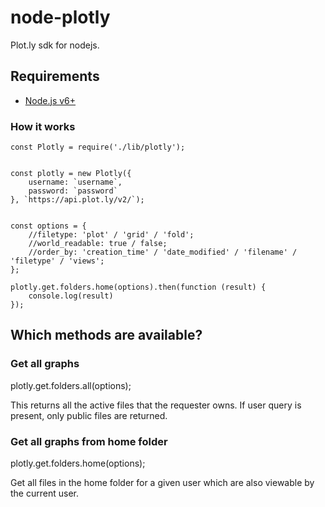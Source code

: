 # node-plotly
Plot.ly sdk for nodejs.

## Requirements
  * [Node.js v6+](https://nodejs.org/)

### How it works
```
const Plotly = require('./lib/plotly');


const plotly = new Plotly({
    username: `username`,
    password: `password`
}, `https://api.plot.ly/v2/`);


const options = {
    //filetype: 'plot' / 'grid' / 'fold';
    //world_readable: true / false;
    //order_by: 'creation_time' / 'date_modified' / 'filename' / 'filetype' / 'views';
};

plotly.get.folders.home(options).then(function (result) {
    console.log(result)
});
```

## Which methods are available?

### Get all graphs
plotly.get.folders.all(options);

This returns all the active files that the requester owns. If user query is present, only public files are returned.

### Get all graphs from home folder
plotly.get.folders.home(options);

Get all files in the home folder for a given user which are also viewable by the current user.

